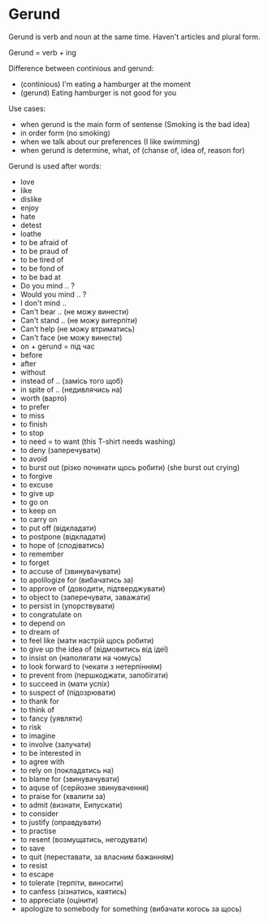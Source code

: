 # Gerund

Gerund is verb and noun at the same time. Haven't articles and plural form.

Gerund = verb + ing

Difference between continious and gerund:
- (continious) I'm eating a hamburger at the moment
- (gerund) Eating hamburger is not good for you

Use cases:
- when gerund is the main form of sentense (Smoking is the bad idea)
- in order form (no smoking)
- when we talk about our preferences (I like swimming)
- when gerund is determine, what, of (chanse of, idea of, reason for)


Gerund is used after words:
- love
- like
- dislike
- enjoy
- hate
- detest
- loathe
- to be afraid of
- to be praud of
- to be tired of
- to be fond of
- to be bad at
- Do you mind .. ?
- Would you mind .. ?
- I don't mind ..
- Can't bear .. (не можу винести)
- Can't stand .. (не можу витерпіти)
- Can't help (не можу втриматись)
- Can't face (не можу винести)
- on + gerund = під час
- before
- after
- without
- instead of .. (замісь того щоб)
- in spite of .. (недивлячись на) 
- worth (варто)
- to prefer
- to miss
- to finish
- to stop
- to need = to want (this T-shirt needs washing)
- to deny (заперечувати)
- to avoid
- to burst out (різко починати щось робити) (she burst out crying)
- to forgive
- to excuse
- to give up
- to go on
- to keep on
- to carry on
- to put off (відкладати)
- to postpone (відкладати)
- to hope of (сподіватись)
- to remember
- to forget
- to accuse of (звинувачувати)
- to apolilogize for (вибачатись за)
- to approve of (доводити, підтверджувати)
- to object to (заперечувати, заважати)
- to persist in (упорствувати)
- to congratulate on
- to depend on
- to dream of
- to feel like (мати настрій щось робити)
- to give up the idea of (відмовитись від ідеї)
- to insist on (наполягати на чомусь)
- to look forward to (чекати з нетерпінням)
- to prevent from (першкоджати, запобігати)
- to succeed in (мати успіх)
- to suspect of (підозрювати)
- to thank for
- to think of
- to fancy (уявляти)
- to risk
- to imagine
- to involve (залучати)
- to be interested in
- to agree with
- to rely on (покладатись на)
- to blame for (звинувачувати)
- to aquse of (серйозне звинувачення)
- to praise for (хвалити за)
- to admit (визнати, Еипускати)
- to consider
- to justify (оправдувати)
- to practise
- to resent (возмущатись, негодувати)
- to save
- to quit (переставати, за власним бажанням)
- to resist
- to escape
- to tolerate (терпіти, виносити)
- to canfess (зізнатись, каятись)
- to appreciate (оцінити)
- apologize to somebody for something (вибачати когось за щось)
